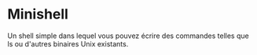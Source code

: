 # Minishell

Un shell simple dans lequel vous pouvez écrire des commandes telles que ls ou d'autres binaires Unix existants.
